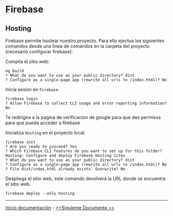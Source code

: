 # Firebase 
## Hosting

Firebase permite hostear nuestro proyecto. Para ello ejectua los siguientes comandos desde una linea de comandos en la carpeta del proyecto (necesario configurar firebase):

Compila el sitio web:
```
ng build
? What do you want to use as your public directory? dist
? Configure as a single-page app (rewrite all urls to /index.html)? No
```

Inicia sesion en `Firebase`:

```
firebase login
? Allow Firebase to collect CLI usage and error reporting information? No

```
Te redirigira a la pagina de verificacion de google para que des permisos para que pueda acceder a firebase

Inicializa `Hosting` en el proyecto local:

```
firebase init
? Are you ready to proceed? Yes
? Which Firebase CLI features do you want to set up for this folder? Hosting: Configure and deploy Firebase Hosting sites
? What do you want to use as your public directory? dist
? Configure as a single-page app (rewrite all urls to /index.html)? No
? File dist/index.html already exists. Overwrite? No
```
Despliega el sitio web, este comando devolverá la URL donde se encuentra el sitio web.

```
firebase deploy --only hosting
```

---

[Inicio documentación](../README.md) - [>>Siguiente Documento >>](functions.md)
